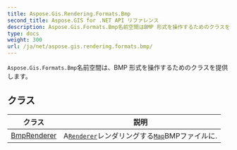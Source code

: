 ```yaml
---
title: Aspose.Gis.Rendering.Formats.Bmp
second_title: Aspose.GIS for .NET API リファレンス
description: Aspose.Gis.Formats.Bmp名前空間はBMP 形式を操作するためのクラスを提供します
type: docs
weight: 300
url: /ja/net/aspose.gis.rendering.formats.bmp/
---
```

`Aspose.Gis.Formats.Bmp`名前空間は、BMP 形式を操作するためのクラスを提供します。

## クラス

| クラス | 説明 |
| --- | --- |
| [BmpRenderer](./bmprenderer/) | A[`Renderer`](../aspose.gis.rendering/renderer/)レンダリングする[`Map`](../aspose.gis.rendering/map/)BMPファイルに. |


